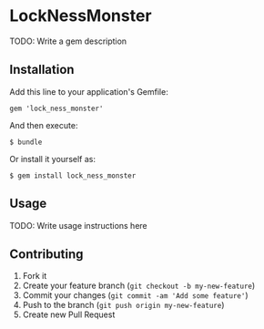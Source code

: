 # LockNessMonster

TODO: Write a gem description

## Installation

Add this line to your application's Gemfile:

    gem 'lock_ness_monster'

And then execute:

    $ bundle

Or install it yourself as:

    $ gem install lock_ness_monster

## Usage

TODO: Write usage instructions here

## Contributing

1. Fork it
2. Create your feature branch (`git checkout -b my-new-feature`)
3. Commit your changes (`git commit -am 'Add some feature'`)
4. Push to the branch (`git push origin my-new-feature`)
5. Create new Pull Request
